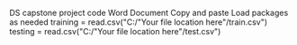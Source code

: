 
DS capstone project code
Word Document Copy and paste 
Load packages as needed
training = read.csv("C:/"Your file location here"/train.csv")
testing = read.csv("C:/"Your file location here"/test.csv")
